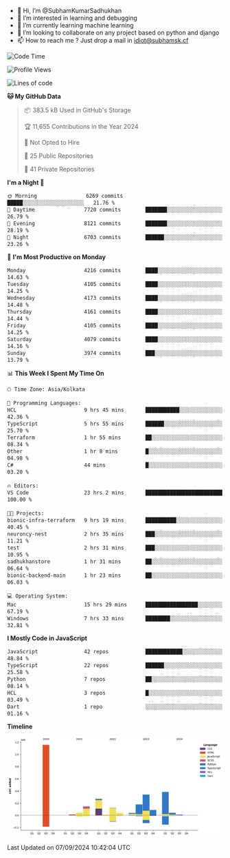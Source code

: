 - 👋 Hi, I’m @SubhamKumarSadhukhan
- 👀 I’m interested in learning and debugging
- 🌱 I’m currently learning machine learning
- 💞️ I’m looking to collaborate on any project based on python and django
- 📫 How to reach me ?
      Just drop a mail in idiot@subhamsk.cf

<!---
SubhamKumarSadhukhan/SubhamKumarSadhukhan is a ✨ special ✨ repository because its `README.md` (this file) appears on your GitHub profile.
You can click the Preview link to take a look at your changes.
--->


<!--START_SECTION:waka-->
![Code Time](http://img.shields.io/badge/Code%20Time-2%2C475%20hrs%2058%20mins-blue)

![Profile Views](http://img.shields.io/badge/Profile%20Views-1-blue)

![Lines of code](https://img.shields.io/badge/From%20Hello%20World%20I%27ve%20Written-2.9%20million%20lines%20of%20code-blue)

**🐱 My GitHub Data** 

> 📦 383.5 kB Used in GitHub's Storage 
 > 
> 🏆 11,655 Contributions in the Year 2024
 > 
> 🚫 Not Opted to Hire
 > 
> 📜 25 Public Repositories 
 > 
> 🔑 41 Private Repositories 
 > 
**I'm a Night 🦉** 

```text
🌞 Morning                6269 commits        █████░░░░░░░░░░░░░░░░░░░░   21.76 % 
🌆 Daytime                7720 commits        ███████░░░░░░░░░░░░░░░░░░   26.79 % 
🌃 Evening                8121 commits        ███████░░░░░░░░░░░░░░░░░░   28.19 % 
🌙 Night                  6703 commits        ██████░░░░░░░░░░░░░░░░░░░   23.26 % 
```
📅 **I'm Most Productive on Monday** 

```text
Monday                   4216 commits        ████░░░░░░░░░░░░░░░░░░░░░   14.63 % 
Tuesday                  4105 commits        ████░░░░░░░░░░░░░░░░░░░░░   14.25 % 
Wednesday                4173 commits        ████░░░░░░░░░░░░░░░░░░░░░   14.48 % 
Thursday                 4161 commits        ████░░░░░░░░░░░░░░░░░░░░░   14.44 % 
Friday                   4105 commits        ████░░░░░░░░░░░░░░░░░░░░░   14.25 % 
Saturday                 4079 commits        ████░░░░░░░░░░░░░░░░░░░░░   14.16 % 
Sunday                   3974 commits        ███░░░░░░░░░░░░░░░░░░░░░░   13.79 % 
```


📊 **This Week I Spent My Time On** 

```text
🕑︎ Time Zone: Asia/Kolkata

💬 Programming Languages: 
HCL                      9 hrs 45 mins       ███████████░░░░░░░░░░░░░░   42.36 % 
TypeScript               5 hrs 55 mins       ██████░░░░░░░░░░░░░░░░░░░   25.70 % 
Terraform                1 hr 55 mins        ██░░░░░░░░░░░░░░░░░░░░░░░   08.34 % 
Other                    1 hr 8 mins         █░░░░░░░░░░░░░░░░░░░░░░░░   04.98 % 
C#                       44 mins             █░░░░░░░░░░░░░░░░░░░░░░░░   03.20 % 

🔥 Editors: 
VS Code                  23 hrs 2 mins       █████████████████████████   100.00 % 

🐱‍💻 Projects: 
bionic-infra-terraform   9 hrs 19 mins       ██████████░░░░░░░░░░░░░░░   40.45 % 
neuroncy-nest            2 hrs 35 mins       ███░░░░░░░░░░░░░░░░░░░░░░   11.21 % 
test                     2 hrs 31 mins       ███░░░░░░░░░░░░░░░░░░░░░░   10.95 % 
sadhukhanstore           1 hr 31 mins        ██░░░░░░░░░░░░░░░░░░░░░░░   06.64 % 
bionic-backend-main      1 hr 23 mins        ██░░░░░░░░░░░░░░░░░░░░░░░   06.03 % 

💻 Operating System: 
Mac                      15 hrs 29 mins      █████████████████░░░░░░░░   67.19 % 
Windows                  7 hrs 33 mins       ████████░░░░░░░░░░░░░░░░░   32.81 % 
```

**I Mostly Code in JavaScript** 

```text
JavaScript               42 repos            ████████████░░░░░░░░░░░░░   48.84 % 
TypeScript               22 repos            ██████░░░░░░░░░░░░░░░░░░░   25.58 % 
Python                   7 repos             ██░░░░░░░░░░░░░░░░░░░░░░░   08.14 % 
HCL                      3 repos             █░░░░░░░░░░░░░░░░░░░░░░░░   03.49 % 
Dart                     1 repo              ░░░░░░░░░░░░░░░░░░░░░░░░░   01.16 % 
```



**Timeline**

![Lines of Code chart](https://raw.githubusercontent.com/SubhamKumarSadhukhan/SubhamKumarSadhukhan/main/assets/bar_graph.png)


 Last Updated on 07/09/2024 10:42:04 UTC
<!--END_SECTION:waka-->
